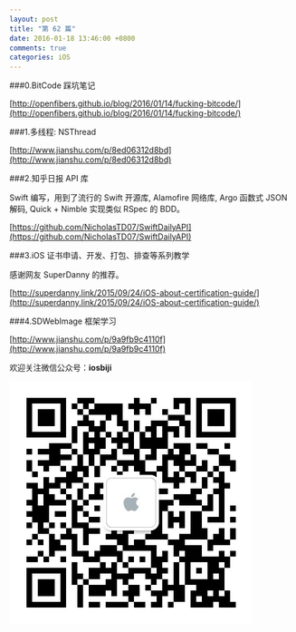 ```yaml
---
layout: post
title: "第 62 篇"
date: 2016-01-18 13:46:00 +0800
comments: true
categories: iOS
---
```

###0.BitCode 踩坑笔记

[http://openfibers.github.io/blog/2016/01/14/fucking-bitcode/](http://openfibers.github.io/blog/2016/01/14/fucking-bitcode/)  

###1.多线程: NSThread

[http://www.jianshu.com/p/8ed06312d8bd](http://www.jianshu.com/p/8ed06312d8bd)  

###2.知乎日报 API 库

Swift 编写，用到了流行的 Swift 开源库, Alamofire 网络库, Argo 函数式 JSON 解码, Quick + Nimble 实现类似 RSpec 的 BDD。  

[https://github.com/NicholasTD07/SwiftDailyAPI](https://github.com/NicholasTD07/SwiftDailyAPI)  

###3.iOS 证书申请、开发、打包、排查等系列教学

感谢网友 SuperDanny 的推荐。  

[http://superdanny.link/2015/09/24/iOS-about-certification-guide/](http://superdanny.link/2015/09/24/iOS-about-certification-guide/)  

###4.SDWebImage 框架学习

[http://www.jianshu.com/p/9a9fb9c4110f](http://www.jianshu.com/p/9a9fb9c4110f)  

欢迎关注微信公众号：**iosbiji**

![iOS开发笔记](/images/weixin.jpg)